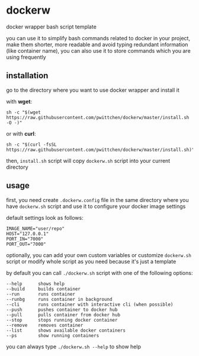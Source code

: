 # dockerw
docker wrapper bash script template

you can use it to simplify bash commands related to docker in your project, make them shorter, more readable and avoid typing redundant information (like container name), you can also use it to store commands which you are using frequently

## installation

go to the directory where you want to use docker wrapper and install it

with **wget**:

```
sh -c "$(wget https://raw.githubusercontent.com/pwittchen/dockerw/master/install.sh -O -)"
```

or with **curl**:

```
sh -c "$(curl -fsSL https://raw.githubusercontent.com/pwittchen/dockerw/master/install.sh)"
```

then, `install.sh` script will copy `dockerw.sh` script into your current directory

## usage

first, you need create `.dockerw.config` file in the same directory where you have `dockerw.sh` script and use it to configure your docker image settings

default settings look as follows:

```
IMAGE_NAME="user/repo"
HOST="127.0.0.1"
PORT_IN="7000"
PORT_OUT="7000"
```

optionally, you can add your own custom variables or customize `dockerw.sh` script or modify whole script as you need because it's just a template

by default you can call `./dockerw.sh` script with one of the following options:

```
--help      shows help
--build     builds container
--run       runs container
--runbg     runs container in background
--cli       runs container with interactive cli (when possible)
--push      pushes container to docker hub
--pull      pulls container from docker hub
--stop      stops running docker container
--remove    removes container
--list      shows available docker containers
--ps        show running containers
```

you can always type `./dockerw.sh --help` to show help

